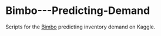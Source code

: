 # Bimbo---Predicting-Demand
Scripts for the [Bimbo](https://www.kaggle.com/c/grupo-bimbo-inventory-demand) predicting inventory demand on Kaggle. 
